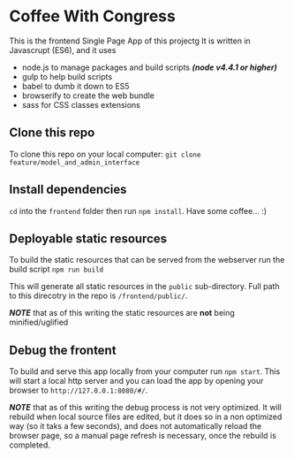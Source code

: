 # Coffee With Congress
This is the frontend Single Page App of this projectg
It is written in Javascrupt (ES6), and it uses

- node.js to manage packages and build scripts ***(node v4.4.1 or higher)***
- gulp to help build scripts
- babel to dumb it down to ES5
- browserify to create the web bundle
- sass for CSS classes extensions

## Clone this repo
To clone this repo on your local computer:
`git clone feature/model_and_admin_interface`

## Install dependencies
`cd` into the `frontend` folder then run `npm install`. Have some coffee... :)
 
## Deployable static resources
To build the static resources that can be served from the webserver run the build script `npm run build`

This will generate all static resources in the `public` sub-directory. Full path to this direcotry in the repo is `/frontend/public/`.

***NOTE*** that as of this writing the static resources are **not** being minified/uglified

## Debug the frontent
To build and serve this app locally from your computer run `npm start`. This will start a local http server and you can load the app by opening your browser to `http://127.0.0.1:8080/#/`.

***NOTE*** that as of this writing the debug process is not very optimized. It will rebuild when local source files are edited, but it does so in a non optimized way (so it taks a few seconds), and does not automatically reload the browser page, so a manual page refresh is necessary, once the rebuild is completed.
